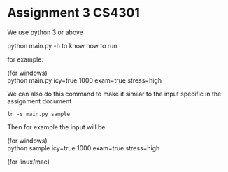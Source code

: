 # Assignment 3 CS4301

We use python 3 or above

python main.py -h to know how to run

for example: 

(for windows)	
	python main.py icy=true 1000 exam=true stress=high

We can also do this command to make it similar to the input specific in the assignment document

	ln -s main.py sample

Then for example the input will be

(for windows)	
	python sample icy=true 1000 exam=true stress=high
	
(for linux/mac) 




